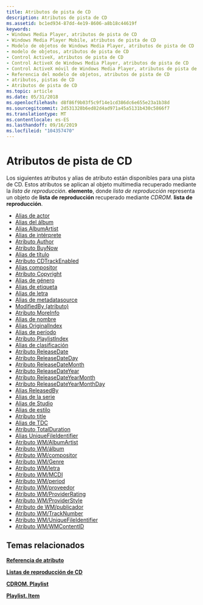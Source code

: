 ```yaml
---
title: Atributos de pista de CD
description: Atributos de pista de CD
ms.assetid: bc1ed934-87dd-4e19-8606-a8b18c44619f
keywords:
- Windows Media Player, atributos de pista de CD
- Windows Media Player Mobile, atributos de pista de CD
- Modelo de objetos de Windows Media Player, atributos de pista de CD
- modelo de objetos, atributos de pista de CD
- Control ActiveX, atributos de pista de CD
- Control ActiveX de Windows Media Player, atributos de pista de CD
- Control ActiveX móvil de Windows Media Player, atributos de pista de CD
- Referencia del modelo de objetos, atributos de pista de CD
- atributos, pistas de CD
- Atributos de pista de CD
ms.topic: article
ms.date: 05/31/2018
ms.openlocfilehash: d8f86f9b03f5c9f14e1cd386dc6e655e23a1b38d
ms.sourcegitcommit: 2d531328b6ed82d4ad971a45a5131b430c5866f7
ms.translationtype: MT
ms.contentlocale: es-ES
ms.lasthandoff: 09/16/2019
ms.locfileid: "104357470"
---
```

# <a name="cd-track-attributes"></a>Atributos de pista de CD

Los siguientes atributos y alias de atributo están disponibles para una pista de CD. Estos atributos se aplican al objeto multimedia recuperado mediante la *lista de reproducción*. **elemento**, donde *lista de reproducción* representa un objeto de **lista de reproducción** recuperado mediante *CDROM*. **lista de reproducción**.

-   [Alias de actor](author-attribute.md)
-   [Alias del álbum](wm-albumtitle-attribute.md)
-   [Alias AlbumArtist](wm-albumartist-attribute.md)
-   [Alias de intérprete](author-attribute.md)
-   [Atributo Author](author-attribute.md)
-   [Atributo BuyNow](buynow-attribute.md)
-   [Alias de título](title-attribute.md)
-   [Atributo CDTrackEnabled](cdtrackenabled-attribute.md)
-   [Alias compositor](wm-composer-attribute.md)
-   [Atributo Copyright](copyright-attribute.md)
-   [Alias de género](wm-genre-attribute.md)
-   [Alias de etiqueta](wm-publisher-attribute.md)
-   [Alias de letra](wm-lyrics-attribute.md)
-   [Alias de metadatasource](wm-provider-attribute.md)
-   [ModifiedBy (atributo)](modifiedby-attribute.md)
-   [Atributo MoreInfo](moreinfo-attribute.md)
-   [Alias de nombre](title-attribute.md)
-   [Alias OriginalIndex](wm-tracknumber-attribute.md)
-   [Alias de período](wm-period-attribute.md)
-   [Atributo PlaylistIndex](playlistindex-attribute.md)
-   [Alias de clasificación](wm-providerrating-attribute.md)
-   [Atributo ReleaseDate](releasedate-attribute.md)
-   [Atributo ReleaseDateDay](releasedateday-attribute.md)
-   [Atributo ReleaseDateMonth](releasedatemonth-attribute.md)
-   [Atributo ReleaseDateYear](releasedateyear-attribute.md)
-   [Atributo ReleaseDateYearMonth](releasedateyearmonth-attribute.md)
-   [Atributo ReleaseDateYearMonthDay](releasedateyearmonthday-attribute.md)
-   [Alias ReleasedBy](wm-publisher-attribute.md)
-   [Alias de la serie](title-attribute.md)
-   [Alias de Studio](wm-publisher-attribute.md)
-   [Alias de estilo](wm-providerstyle-attribute.md)
-   [Atributo title](title-attribute.md)
-   [Alias de TDC](wm-mcdi-attribute.md)
-   [Atributo TotalDuration](totalduration-attribute.md)
-   [Alias UniqueFileIdentifier](wm-uniquefileidentifier-attribute.md)
-   [Atributo WM/AlbumArtist](wm-albumartist-attribute.md)
-   [Atributo WM/álbum](wm-albumtitle-attribute.md)
-   [Atributo WM/compositor](wm-composer-attribute.md)
-   [Atributo WM/Genre](wm-genre-attribute.md)
-   [Atributo WM/letra](wm-lyrics-attribute.md)
-   [Atributo WM/MCDI](wm-mcdi-attribute.md)
-   [Atributo WM/period](wm-period-attribute.md)
-   [Atributo WM/proveedor](wm-provider-attribute.md)
-   [Atributo WM/ProviderRating](wm-providerrating-attribute.md)
-   [Atributo WM/ProviderStyle](wm-providerstyle-attribute.md)
-   [Atributo de WM/publicador](wm-publisher-attribute.md)
-   [Atributo WM/TrackNumber](wm-tracknumber-attribute.md)
-   [Atributo WM/UniqueFileIdentifier](wm-uniquefileidentifier-attribute.md)
-   [Atributo WM/WMContentID](wm-wmcontentid-attribute.md)

## <a name="related-topics"></a>Temas relacionados

<dl> <dt>

[**Referencia de atributo**](attribute-reference.md)
</dt> <dt>

[**Listas de reproducción de CD**](cd-playlist-attributes.md)
</dt> <dt>

[**CDROM. Playlist**](cdrom-playlist.md)
</dt> <dt>

[**Playlist. Item**](playlist-item.md)
</dt> </dl>

 

 




